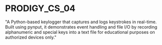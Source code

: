# PRODIGY_CS_04
"A Python-based keylogger that captures and logs keystrokes in real-time. Built using pynput, it demonstrates event handling and file I/O by recording alphanumeric and special keys into a text file for educational purposes on authorized devices only."
